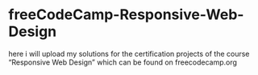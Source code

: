 # freeCodeCamp-Responsive-Web-Design
here i will upload my solutions for the certification projects of the course “Responsive Web Design” which can be found on freecodecamp.org 
